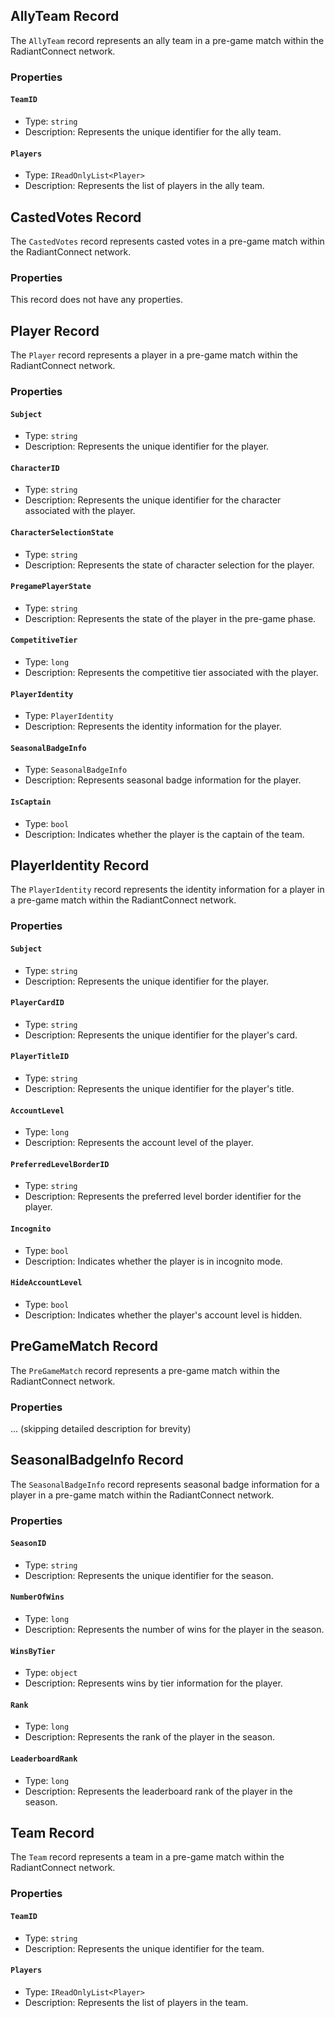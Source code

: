 ## AllyTeam Record

The `AllyTeam` record represents an ally team in a pre-game match within the RadiantConnect network.

### Properties

#### `TeamID`

- Type: `string`
- Description: Represents the unique identifier for the ally team.

#### `Players`

- Type: `IReadOnlyList<Player>`
- Description: Represents the list of players in the ally team.

## CastedVotes Record

The `CastedVotes` record represents casted votes in a pre-game match within the RadiantConnect network.

### Properties

This record does not have any properties.

## Player Record

The `Player` record represents a player in a pre-game match within the RadiantConnect network.

### Properties

#### `Subject`

- Type: `string`
- Description: Represents the unique identifier for the player.

#### `CharacterID`

- Type: `string`
- Description: Represents the unique identifier for the character associated with the player.

#### `CharacterSelectionState`

- Type: `string`
- Description: Represents the state of character selection for the player.

#### `PregamePlayerState`

- Type: `string`
- Description: Represents the state of the player in the pre-game phase.

#### `CompetitiveTier`

- Type: `long`
- Description: Represents the competitive tier associated with the player.

#### `PlayerIdentity`

- Type: `PlayerIdentity`
- Description: Represents the identity information for the player.

#### `SeasonalBadgeInfo`

- Type: `SeasonalBadgeInfo`
- Description: Represents seasonal badge information for the player.

#### `IsCaptain`

- Type: `bool`
- Description: Indicates whether the player is the captain of the team.

## PlayerIdentity Record

The `PlayerIdentity` record represents the identity information for a player in a pre-game match within the RadiantConnect network.

### Properties

#### `Subject`

- Type: `string`
- Description: Represents the unique identifier for the player.

#### `PlayerCardID`

- Type: `string`
- Description: Represents the unique identifier for the player's card.

#### `PlayerTitleID`

- Type: `string`
- Description: Represents the unique identifier for the player's title.

#### `AccountLevel`

- Type: `long`
- Description: Represents the account level of the player.

#### `PreferredLevelBorderID`

- Type: `string`
- Description: Represents the preferred level border identifier for the player.

#### `Incognito`

- Type: `bool`
- Description: Indicates whether the player is in incognito mode.

#### `HideAccountLevel`

- Type: `bool`
- Description: Indicates whether the player's account level is hidden.

## PreGameMatch Record

The `PreGameMatch` record represents a pre-game match within the RadiantConnect network.

### Properties

... (skipping detailed description for brevity)

## SeasonalBadgeInfo Record

The `SeasonalBadgeInfo` record represents seasonal badge information for a player in a pre-game match within the RadiantConnect network.

### Properties

#### `SeasonID`

- Type: `string`
- Description: Represents the unique identifier for the season.

#### `NumberOfWins`

- Type: `long`
- Description: Represents the number of wins for the player in the season.

#### `WinsByTier`

- Type: `object`
- Description: Represents wins by tier information for the player.

#### `Rank`

- Type: `long`
- Description: Represents the rank of the player in the season.

#### `LeaderboardRank`

- Type: `long`
- Description: Represents the leaderboard rank of the player in the season.

## Team Record

The `Team` record represents a team in a pre-game match within the RadiantConnect network.

### Properties

#### `TeamID`

- Type: `string`
- Description: Represents the unique identifier for the team.

#### `Players`

- Type: `IReadOnlyList<Player>`
- Description: Represents the list of players in the team.
